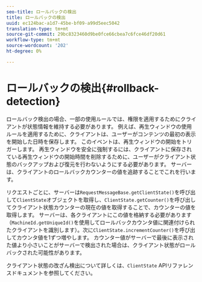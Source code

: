 ```yaml
---
seo-title: ロールバックの検出
title: ロールバックの検出
uuid: ec124bac-a1d7-45be-bf09-a99d5eec5042
translation-type: tm+mt
source-git-commit: 29bc8323460d9be0fce66cbea7c6fce46df20d61
workflow-type: tm+mt
source-wordcount: '202'
ht-degree: 0%

---
```



# ロールバックの検出{#rollback-detection}

ロールバック検出の場合、一部の使用ルールでは、権限を適用するためにクライアントが状態情報を維持する必要があります。 例えば、再生ウィンドウの使用ルールを適用するために、クライアントは、ユーザーがコンテンツの最初の表示を開始した日時を保存します。 このイベントは、再生ウィンドウの開始をトリガーします。 再生ウィンドウを安全に強制するには、クライアントに保存されている再生ウィンドウの開始時間を削除するために、ユーザーがクライアント状態のバックアップおよび復元を行わないようにする必要があります。 サーバーは、クライアントのロールバックカウンターの値を追跡することでこれを行います。

リクエストごとに、サーバーは`RequestMessageBase.getClientState()`を呼び出して`ClientState`オブジェクトを取得し、`ClientState.getCounter()`を呼び出してクライアント状態カウンターの現在の値を取得することで、カウンターの値を取得します。 サーバーは、各クライアントにこの値を格納する必要があります（`MachineId.getUniqueId()`を使用してロールバックカウンタ値に関連付けられたクライアントを識別します）。次に`ClientState.incrementCounter()`を呼び出してカウンタ値を1ずつ増やします。 カウンター値がサーバーで最後に表示された値より小さいことがサーバーで検出された場合は、クライアント状態がロールバックされた可能性があります。

クライアント状態の改ざん検出について詳しくは、`ClientState` APIリファレンスドキュメントを参照してください。

